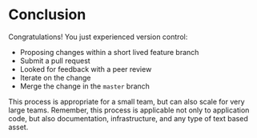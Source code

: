 # Conclusion

Congratulations! You just experienced version control:  

* Proposing changes within a short lived feature branch  
* Submit a pull request  
* Looked for feedback with a peer review  
* Iterate on the change  
* Merge the change in the `master` branch  

This process is appropriate for a small team, but can also scale for very large teams. Remember, this process is applicable not only to application code, but also documentation, infrastructure, and any type of text based asset.  
